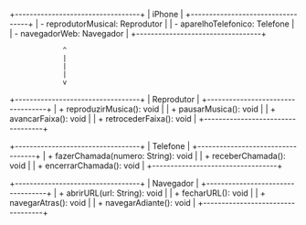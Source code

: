   +----------------------------------+
  |             iPhone               |
  +----------------------------------+
  | - reprodutorMusical: Reprodutor |
  | - aparelhoTelefonico: Telefone  |
  | - navegadorWeb: Navegador       |
  +----------------------------------+

                 ^
                 |
                 |
                 |
                 v

  +----------------------------------+
  |           Reprodutor             |
  +----------------------------------+
  | + reproduzirMusica(): void       |
  | + pausarMusica(): void           |
  | + avancarFaixa(): void           |
  | + retrocederFaixa(): void        |
  +----------------------------------+

  +----------------------------------+
  |           Telefone               |
  +----------------------------------+
  | + fazerChamada(numero: String): void |
  | + receberChamada(): void         |
  | + encerrarChamada(): void        |
  +----------------------------------+

  +----------------------------------+
  |         Navegador                |
  +----------------------------------+
  | + abrirURL(url: String): void    |
  | + fecharURL(): void              |
  | + navegarAtras(): void           |
  | + navegarAdiante(): void         |
  +----------------------------------+

